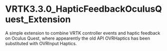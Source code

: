# VRTK3.3.0_HapticFeedbackOculusQuest_Extension
A simple extension to combine VRTK controller events and haptic feedback on Oculus Quest, where appearently the old API OVRHaptics has been substituted with OVRInput Haptics.

